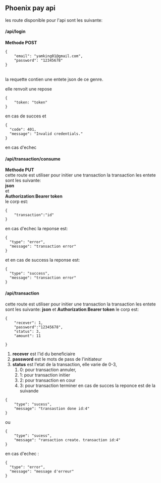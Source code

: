 ## Phoenix pay api ##

les route disponible pour l'api sont les suivante:

#### /api/login ####
**Methode POST** 
```
{
	"email": "yamking01@gmail.com",
	"password": "12345678"
}
```
<br>
la requette contien une entete json de ce genre.

elle renvoit une repose 
```
{
    "token: "token"
}
```
 en cas de succes  et 
```
{
  "code": 401,
  "message": "Invalid credentials."
}
```
en cas d'echec
#### /api/transaction/consume ####
**Methode PUT** <br>
cette route est  utiliser pour initier une transaction la transaction les entete sont les suivante:
<br>
**json** 
<br>
et
<br>
**Authorization**:**Bearer token**
<br>
le corp est:
```
{
	"transaction":"id"
}
```
en cas d'echec la reponse est:
```
{
  "type": "error",
  "message": "transaction error"
}
```
et en cas de success la reponse est:
```
{
  "type": "success",
  "message": "transaction error"
}
```
#### /api/transaction ####
cette route est  utiliser pour initier une transaction la transaction les entete sont les suivante:
**json** 
et
**Authorization**:**Bearer token**
le corp est:
```
{
	"recever": 1,
	"password":"12345678",
	"status": 3,
	"amount": 11
	
}
```

1. **recever** est l'id du beneficiaire
2. **password** est le mots de pass de l'initiateur
3. **status** est l'etat de la transaction, elle varie de 0-3,
    1. 0: pour transaction annuler,
    2. 1: pour transaction initier
    3. 2: pour transaction en cour
    4. 3: pour transaction terminer
en cas de succes la reponce est de la suivande 
```
{
    "type": "sucess",
    "message": "transastion done id:4"
}
```
ou
```
{
    "type": "sucess",
    "message": "ransaction create. transaction id:4"
}
```
en cas d'echec :
```
{
  "type": "error",
  "message": "message d'erreur"
}
```